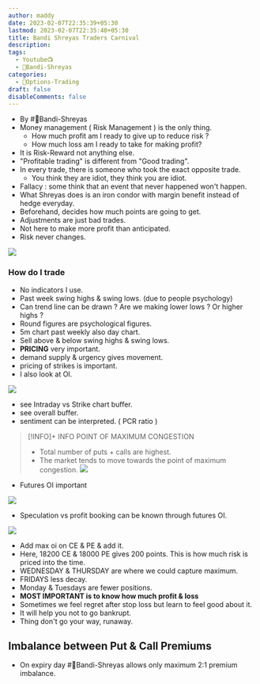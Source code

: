 ```yaml
---
author: maddy
date: 2023-02-07T22:35:39+05:30
lastmod: 2023-02-07T22:35:40+05:30
title: Bandi Shreyas Traders Carnival
description:
tags:
  - Youtube📺
  - 🧔Bandi-Shreyas
categories:
  - 🤹Options-Trading
draft: false
disableComments: false
---
```


- By #🧔Bandi-Shreyas
- Money management ( Risk Management ) is the only thing.
  - How much profit am I ready to give up to reduce risk ?
  - How much loss am I ready to take for making profit?
- It is Risk-Reward not anything else.
- "Profitable trading" is different from "Good trading".
- In every trade, there is someone who took the exact opposite trade.
  - You think they are idiot, they think you are idiot.
- Fallacy : some think that an event that never happened won't happen.
- What Shreyas does is an iron condor with margin benefit instead of hedge everyday.
- Beforehand, decides how much points are going to get.
- Adjustments are just bad trades.
- Not here to make more profit than anticipated.
- Risk never changes.

![](https://i.imgur.com/MmBmaTj.png)

### How do I trade

- No indicators I use.
- Past week swing highs & swing lows. (due to people psychology)
- Can trend line can be drawn ? Are we making lower lows ? Or higher highs ?
- Round figures are psychological figures.
- 5m chart past weekly also day chart.
- Sell above & below swing highs & swing lows.
- **PRICING** very important.
- demand supply & urgency gives movement.
- pricing of strikes is important.
- I also look at OI.

![](https://i.imgur.com/SlGJxMW.png)

- see Intraday vs Strike chart buffer.
- see overall buffer.
- sentiment can be interpreted. ( PCR ratio )

> [!INFO]+ INFO POINT OF MAXIMUM CONGESTION
>
> - Total number of puts + calls are highest.
> - The market tends to move towards the point of maximum congestion.
>   ![](https://i.imgur.com/1ALjA3r.png)

- Futures OI important

![](https://i.imgur.com/P7wdVKl.png)

- Speculation vs profit booking can be known through futures OI.

![](https://i.imgur.com/mP28wSK.png)

- Add max oi on CE & PE & add it.
- Here, 18200 CE & 18000 PE gives 200 points. This is how much risk is priced into the time.
- WEDNESDAY & THURSDAY are where we could capture maximum.
- FRIDAYS less decay.
- Monday & Tuesdays are fewer positions.
- **MOST IMPORTANT is to know how much profit & loss**
- Sometimes we feel regret after stop loss but learn to feel good about it.
- It will help you not to go bankrupt.
- Thing don't go your way, runaway.

## Imbalance between Put & Call Premiums

- On expiry day #🧔Bandi-Shreyas allows only maximum 2:1 premium imbalance.
